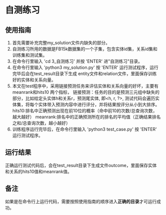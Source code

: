 # 自测练习

## 使用指南

1. 首先需要补充完整my_solution文件内缺失的部分。
2. 自测练习所用的数据是FB15k数据集的一个子集，包含实体id集，关系id集和训练集和测试集。
3. 在命令行里输入 'cd 3_自测练习' 并按 'ENTER' 进"自测练习"目录。
4. 在命令行里输入 'python3  my_solution.py' 按 'ENTER' 运行测试程序，运行完毕后会在test_result目录下生成
   entity文件和relation文件，里面保存训练好的实体和关系向量。
5. 本文在test程序中，采用链接预测任务来评估实体和关系向量的好坏，主要有meanrank和hits10 两个指标，
   链接预测：任务的目的是预测三元组中缺失的部分，比如给定头实体h和关系r，预测尾实体, 即<h, r, ?>, 测试代码会遍历实体集，将每个实体带入预测内容中进行评分，并将结果按评分从小到大排序。
   hits10:排名中正确预测出现在前10位的概率（命中前10的次数/总查询次数，越大越好）
   meanrank:排名中的正确预测所在的排名的平均值（正确结果排名之和/总查询次数，越小越好）
6. 训练程序运行完毕后，在命令行里输入 'python3  test_case.py' 按 'ENTER' 运行测试程序。

## 运行结果
正确运行测试代码后，会在test_result目录下生成文件outcome，里面保存实体和关系的hits10值和meanrank值。

## 备注
如果是在命令行上运行代码，需要按照使用指南的顺序进入**正确的目录**才可运行成功。














